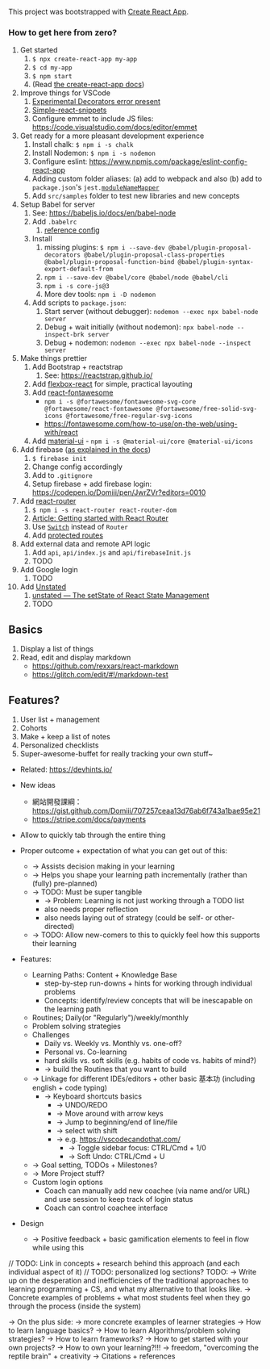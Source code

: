 This project was bootstrapped with [Create React App](https://github.com/facebook/create-react-app).


### How to get here from zero?

1. Get started
    1. `$ npx create-react-app my-app`
    1. `$ cd my-app`
    1. `$ npm start`
    1. (Read [the create-react-app docs](https://facebook.github.io/create-react-app/docs/))
1. Improve things for VSCode
   1. [Experimental Decorators error present](https://github.com/Microsoft/vscode/issues/28097)
   1. [Simple-react-snippets](https://marketplace.visualstudio.com/items?itemName=burkeholland.simple-react-snippets)
   1. Configure emmet to include JS files: https://code.visualstudio.com/docs/editor/emmet
1. Get ready for a more pleasant development experience
    1. Install chalk: `$ npm i -s chalk`
    1. Install Nodemon: `$ npm i -s nodemon`
    1. Configure eslint: https://www.npmjs.com/package/eslint-config-react-app
    1. Adding custom folder aliases: (a) add to webpack and also (b) add to `package.json`'s `jest.`[`moduleNameMapper`](https://alexjover.com/blog/enhance-jest-configuration-with-module-aliases/)
    1. Add `src/samples` folder to test new libraries and new concepts
1. Setup Babel for server
    1. See: https://babeljs.io/docs/en/babel-node
    1. Add `.babelrc`
        1. [reference config](https://github.com/Domiii/dbdi/blob/master/.babelrc)
    1. Install 
        1. missing plugins: `$ npm i --save-dev @babel/plugin-proposal-decorators @babel/plugin-proposal-class-properties @babel/plugin-proposal-function-bind @babel/plugin-syntax-export-default-from`
        1. `npm i --save-dev @babel/core @babel/node @babel/cli`
        1. `npm i -s core-js@3`
        1. More dev tools: `npm i -D nodemon`
    1. Add scripts to `package.json`:
        1. Start server (without debugger): `nodemon --exec npx babel-node server`
        1. Debug + wait initially (without nodemon): `npx babel-node --inspect-brk server`
        1. Debug + nodemon: `nodemon --exec npx babel-node --inspect server`
1. Make things prettier
    1. Add Bootstrap + reactstrap
         1. See: https://reactstrap.github.io/
    1. Add [flexbox-react](https://www.npmjs.com/package/flexbox-react) for simple, practical layouting
    1. Add [react-fontawesome](https://github.com/FortAwesome/react-fontawesome)
        * `npm i -s @fortawesome/fontawesome-svg-core @fortawesome/react-fontawesome @fortawesome/free-solid-svg-icons @fortawesome/free-regular-svg-icons`
        * https://fontawesome.com/how-to-use/on-the-web/using-with/react
    1. Add [material-ui](https://material-ui.com/) - `npm i -s @material-ui/core @material-ui/icons`
1. Add firebase ([as explained in the docs](https://facebook.github.io/create-react-app/docs/deployment#firebase-https-firebasegooglecom))
    1. `$ firebase init`
    1. Change config accordingly
    1. Add to `.gitignore`
    1. Setup firebase + add firebase login: https://codepen.io/Domiii/pen/JwrZVr?editors=0010
1. Add [react-router](https://github.com/reactjs/react-router-tutorial/tree/master/lessons/01-setting-up)
    1. `$ npm i -s react-router react-router-dom`
    1. [Article: Getting started with React Router](https://codeburst.io/getting-started-with-react-router-5c978f70df91)
    1. Use [`Switch`](https://medium.com/@jenniferdobak/react-router-vs-switch-components-2af3a9fc72e) instead of `Router`
    1. Add [protected routes](https://stackoverflow.com/a/48497783)
1. Add external data and remote API logic
    1. Add `api`, `api/index.js` and `api/firebaseInit.js`
    1. TODO
1. Add Google login
    1. TODO
1. Add [Unstated](https://github.com/jamiebuilds/unstated)
    1. [unstated — The setState of React State Management](https://medium.com/react-native-training/unstated-the-setstate-of-react-state-management-8ce47b240e6d)
    1. TODO


## Basics
1. Display a list of things
1. Read, edit and display markdown
    * https://github.com/rexxars/react-markdown
    * https://glitch.com/edit/#!/markdown-test

## Features?
1. User list + management
1. Cohorts
1. Make + keep a list of notes
1. Personalized checklists
1. Super-awesome-buffet for really tracking your own stuff~
  * Related: https://devhints.io/



* New ideas
  * 網站開發課綱： https://gist.github.com/Domiii/707257ceaa13d76ab6f743a1bae95e21
  * https://stripe.com/docs/payments

* Allow to quickly tab through the entire thing
* Proper outcome + expectation of what you can get out of this:
    * -> Assists decision making in your learning
    * -> Helps you shape your learning path incrementally (rather than (fully) pre-planned) 
    * -> TODO: Must be super tangible
        * -> Problem: Learning is not just working through a TODO list
        * also needs proper reflection
        * also needs laying out of strategy (could be self- or other-directed)
    * -> TODO: Allow new-comers to this to quickly feel how this supports their learning
* Features:
    * Learning Paths: Content + Knowledge Base
        * step-by-step run-downs + hints for working through individual problems
        * Concepts: identify/review concepts that will be inescapable on the learning path
    * Routines; Daily(or "Regularly")/weekly/monthly
    * Problem solving strategies
    * Challenges
        * Daily vs. Weekly vs. Monthly vs. one-off?
        * Personal vs. Co-learning
        * hard skills vs. soft skills (e.g. habits of code vs. habits of mind?)
        * -> build the Routines that you want to build
    * -> Linkage for different IDEs/editors + other basic 基本功 (including english + code typing)
        * -> Keyboard shortcuts basics
            * -> UNDO/REDO
            * -> Move around with arrow keys
            * -> Jump to beginning/end of line/file
            * -> select with shift
            * -> e.g. https://vscodecandothat.com/
                * -> Toggle sidebar focus: CTRL/Cmd + 1/0
                * -> Soft Undo: CTRL/Cmd + U
    * -> Goal setting, TODOs + Milestones?
    * -> More Project stuff?
    * Custom login options
        * Coach can manually add new coachee (via name and/or URL) and use session to keep track of login status
        * Coach can control coachee interface
* Design
    * -> Positive feedback + basic gamification elements to feel in flow while using this

// TODO: Link in concepts + research behind this approach (and each individual aspect of it)
// TODO: personalized log sections?
TODO:
-> Write up on the desperation and inefficiencies of the traditional approaches to learning programming + CS, and what my alternative to that looks like.
-> Concrete examples of problems + what most students feel when they go through the process (inside the system)

-> On the plus side:
  -> more concrete examples of learner strategies
    -> How to learn language basics?
    -> How to learn Algorithms/problem solving strategies?
    -> How to learn frameworks?
    -> How to get started with your own projects?
    -> How to own your learning?!!!
  -> freedom, "overcoming the reptile brain" + creativity
-> Citations + references